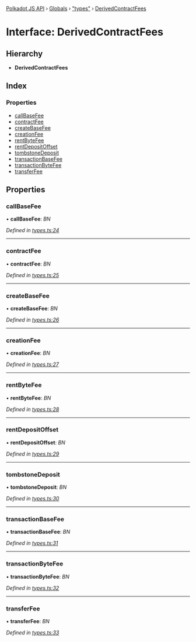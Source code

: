 [Polkadot JS API](../README.md) › [Globals](../globals.md) › ["types"](../modules/_types_.md) › [DerivedContractFees](_types_.derivedcontractfees.md)

# Interface: DerivedContractFees

## Hierarchy

* **DerivedContractFees**

## Index

### Properties

* [callBaseFee](_types_.derivedcontractfees.md#callbasefee)
* [contractFee](_types_.derivedcontractfees.md#contractfee)
* [createBaseFee](_types_.derivedcontractfees.md#createbasefee)
* [creationFee](_types_.derivedcontractfees.md#creationfee)
* [rentByteFee](_types_.derivedcontractfees.md#rentbytefee)
* [rentDepositOffset](_types_.derivedcontractfees.md#rentdepositoffset)
* [tombstoneDeposit](_types_.derivedcontractfees.md#tombstonedeposit)
* [transactionBaseFee](_types_.derivedcontractfees.md#transactionbasefee)
* [transactionByteFee](_types_.derivedcontractfees.md#transactionbytefee)
* [transferFee](_types_.derivedcontractfees.md#transferfee)

## Properties

###  callBaseFee

• **callBaseFee**: *BN*

*Defined in [types.ts:24](https://github.com/polkadot-js/api/blob/62eab2d661/packages/api-derive/src/types.ts#L24)*

___

###  contractFee

• **contractFee**: *BN*

*Defined in [types.ts:25](https://github.com/polkadot-js/api/blob/62eab2d661/packages/api-derive/src/types.ts#L25)*

___

###  createBaseFee

• **createBaseFee**: *BN*

*Defined in [types.ts:26](https://github.com/polkadot-js/api/blob/62eab2d661/packages/api-derive/src/types.ts#L26)*

___

###  creationFee

• **creationFee**: *BN*

*Defined in [types.ts:27](https://github.com/polkadot-js/api/blob/62eab2d661/packages/api-derive/src/types.ts#L27)*

___

###  rentByteFee

• **rentByteFee**: *BN*

*Defined in [types.ts:28](https://github.com/polkadot-js/api/blob/62eab2d661/packages/api-derive/src/types.ts#L28)*

___

###  rentDepositOffset

• **rentDepositOffset**: *BN*

*Defined in [types.ts:29](https://github.com/polkadot-js/api/blob/62eab2d661/packages/api-derive/src/types.ts#L29)*

___

###  tombstoneDeposit

• **tombstoneDeposit**: *BN*

*Defined in [types.ts:30](https://github.com/polkadot-js/api/blob/62eab2d661/packages/api-derive/src/types.ts#L30)*

___

###  transactionBaseFee

• **transactionBaseFee**: *BN*

*Defined in [types.ts:31](https://github.com/polkadot-js/api/blob/62eab2d661/packages/api-derive/src/types.ts#L31)*

___

###  transactionByteFee

• **transactionByteFee**: *BN*

*Defined in [types.ts:32](https://github.com/polkadot-js/api/blob/62eab2d661/packages/api-derive/src/types.ts#L32)*

___

###  transferFee

• **transferFee**: *BN*

*Defined in [types.ts:33](https://github.com/polkadot-js/api/blob/62eab2d661/packages/api-derive/src/types.ts#L33)*
